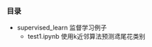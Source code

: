 ### 目录
- supervised_learn                   监督学习例子
    - test1.ipynb                    使用k近邻算法预测鸢尾花类别